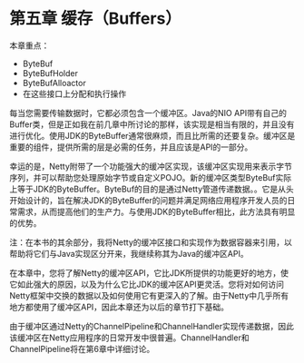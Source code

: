 # 第五章 缓存（Buffers）

本章重点：

* ByteBuf
* ByteBufHolder
* ByteBufAlloactor
* 在这些接口上分配和执行操作

每当您需要传输数据时，它都必须包含一个缓冲区。Java的NIO API带有自己的Buffer类，但是正如我在前几章中所讨论的那样，该实现是相当有限的，并且没有进行优化。使用JDK的ByteBuffer通常很麻烦，而且比所需的还要复杂。缓冲区是重要的组件，提供所需的层是必需的任务，并且应该是API的一部分。

幸运的是，Netty附带了一个功能强大的缓冲区实现，该缓冲区实现用来表示字节序列，并可以帮助您处理原始字节或自定义POJO。新的缓冲区类型ByteBuf实际上等于JDK的ByteBuffer。ByteBuf的目的是通过Netty管道传递数据。。它是从头开始设计的，旨在解决JDK的ByteBuffer的问题并满足网络应用程序开发人员的日常需求，从而提高他们的生产力。与使用JDK的ByteBuffer相比，此方法具有明显的优势。

注：在本书的其余部分，我将Netty的缓冲区接口和实现作为数据容器来引用，以帮助将它们与Java实现区分开来，我继续称其为Java的缓冲区API。

在本章中，您将了解Netty的缓冲区API，它比JDK所提供的功能更好的地方，使它如此强大的原因，以及为什么它比JDK的缓冲区API更灵活。您将对如何访问Netty框架中交换的数据以及如何使用它有更深入的了解。由于Netty中几乎所有地方都使用了缓冲区API，因此本章还为以后的章节打下基础。

由于缓冲区通过Netty的ChannelPipeline和ChannelHandler实现传递数据，因此该缓冲区在Netty应用程序的日常开发中很普遍。ChannelHandler和ChannelPipeline将在第6章中详细讨论。



